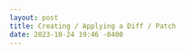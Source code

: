 ```yaml
---
layout: post
title: Creating / Applying a Diff / Patch
date: 2023-10-24 19:46 -0400
---
```



<script src="https://gist.github.com/rupsis/faa96a2c88dadfa662be23a0dd421d66.js"></script>
